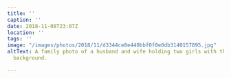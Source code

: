 ```yaml
---
title: ''
caption: ''
date: 2018-11-08T23:07Z
location: ''
tags: ''
image: "/images/photos/2018/11/d3344ce8e440bbf0f0e0db3140157895.jpg"
altText: A family photo of a husband and wife holding two girls with the sea in the
  background.

---
```

